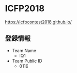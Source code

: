 # ICFP2018

https://icfpcontest2018.github.io/


## 登録情報

- Team Name
    - IQ1
- Team Public ID
    - 0116
